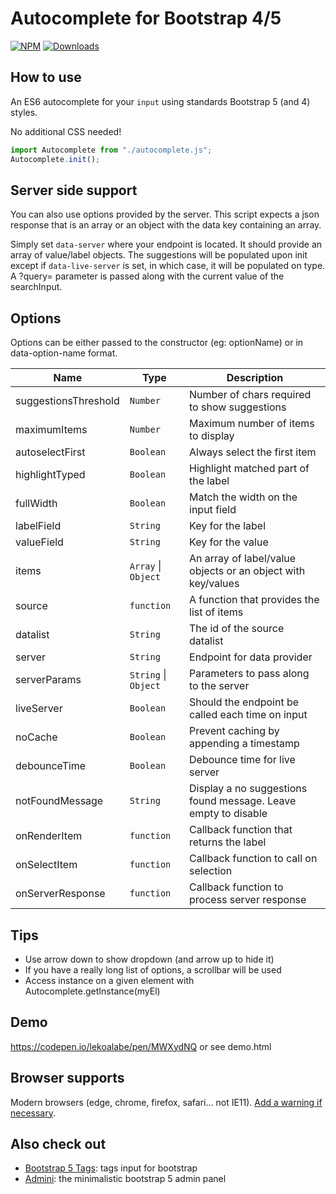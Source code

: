 # Autocomplete for Bootstrap 4/5

[![NPM](https://nodei.co/npm/bootstrap5-autocomplete.png?mini=true)](https://nodei.co/npm/bootstrap5-autocomplete/)
[![Downloads](https://img.shields.io/npm/dt/bootstrap5-autocomplete.svg)](https://www.npmjs.com/package/bootstrap5-autocomplete)

## How to use

An ES6 autocomplete for your `input` using standards Bootstrap 5 (and 4) styles.

No additional CSS needed!

```js
import Autocomplete from "./autocomplete.js";
Autocomplete.init();
```

## Server side support

You can also use options provided by the server. This script expects a json response that is an array or an object with the data key containing an array.

Simply set `data-server` where your endpoint is located. It should provide an array of value/label objects. The suggestions will be populated upon init except if `data-live-server` is set, in which case, it will be populated on type. A ?query= parameter is passed along with the current value of the searchInput.

## Options

Options can be either passed to the constructor (eg: optionName) or in data-option-name format.

| Name                 | Type                                       | Description                                                    |
| -------------------- | ------------------------------------------ | -------------------------------------------------------------- |
| suggestionsThreshold | <code>Number</code>                        | Number of chars required to show suggestions                   |
| maximumItems         | <code>Number</code>                        | Maximum number of items to display                             |
| autoselectFirst      | <code>Boolean</code>                       | Always select the first item                                   |
| highlightTyped       | <code>Boolean</code>                       | Highlight matched part of the label                            |
| fullWidth            | <code>Boolean</code>                       | Match the width on the input field                             |
| labelField           | <code>String</code>                        | Key for the label                                              |
| valueField           | <code>String</code>                        | Key for the value                                              |
| items                | <code>Array</code> \| <code>Object</code>  | An array of label/value objects or an object with key/values   |
| source               | <code>function</code>                      | A function that provides the list of items                     |
| datalist             | <code>String</code>                        | The id of the source datalist                                  |
| server               | <code>String</code>                        | Endpoint for data provider                                     |
| serverParams         | <code>String</code> \| <code>Object</code> | Parameters to pass along to the server                         |
| liveServer           | <code>Boolean</code>                       | Should the endpoint be called each time on input               |
| noCache              | <code>Boolean</code>                       | Prevent caching by appending a timestamp                       |
| debounceTime         | <code>Boolean</code>                       | Debounce time for live server                                  |
| notFoundMessage      | <code>String</code>                        | Display a no suggestions found message. Leave empty to disable |
| onRenderItem         | <code>function</code>                      | Callback function that returns the label                       |
| onSelectItem         | <code>function</code>                      | Callback function to call on selection                         |
| onServerResponse     | <code>function</code>                      | Callback function to process server response                   |

## Tips

- Use arrow down to show dropdown (and arrow up to hide it)
- If you have a really long list of options, a scrollbar will be used
- Access instance on a given element with Autocomplete.getInstance(myEl)

## Demo

https://codepen.io/lekoalabe/pen/MWXydNQ or see demo.html

## Browser supports

Modern browsers (edge, chrome, firefox, safari... not IE11). [Add a warning if necessary](https://github.com/lekoala/nomodule-browser-warning.js/).

## Also check out

- [Bootstrap 5 Tags](https://github.com/lekoala/bootstrap5-tags): tags input for bootstrap
- [Admini](https://github.com/lekoala/admini): the minimalistic bootstrap 5 admin panel
